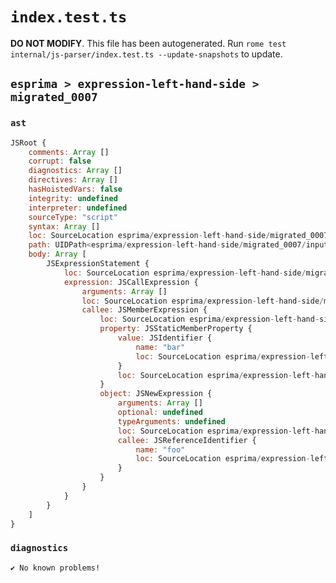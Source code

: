 # `index.test.ts`

**DO NOT MODIFY**. This file has been autogenerated. Run `rome test internal/js-parser/index.test.ts --update-snapshots` to update.

## `esprima > expression-left-hand-side > migrated_0007`

### `ast`

```javascript
JSRoot {
	comments: Array []
	corrupt: false
	diagnostics: Array []
	directives: Array []
	hasHoistedVars: false
	integrity: undefined
	interpreter: undefined
	sourceType: "script"
	syntax: Array []
	loc: SourceLocation esprima/expression-left-hand-side/migrated_0007/input.js 1:0-2:0
	path: UIDPath<esprima/expression-left-hand-side/migrated_0007/input.js>
	body: Array [
		JSExpressionStatement {
			loc: SourceLocation esprima/expression-left-hand-side/migrated_0007/input.js 1:0-1:16
			expression: JSCallExpression {
				arguments: Array []
				loc: SourceLocation esprima/expression-left-hand-side/migrated_0007/input.js 1:0-1:16
				callee: JSMemberExpression {
					loc: SourceLocation esprima/expression-left-hand-side/migrated_0007/input.js 1:0-1:14
					property: JSStaticMemberProperty {
						value: JSIdentifier {
							name: "bar"
							loc: SourceLocation esprima/expression-left-hand-side/migrated_0007/input.js 1:11-1:14 (bar)
						}
						loc: SourceLocation esprima/expression-left-hand-side/migrated_0007/input.js 1:11-1:14 (bar)
					}
					object: JSNewExpression {
						arguments: Array []
						optional: undefined
						typeArguments: undefined
						loc: SourceLocation esprima/expression-left-hand-side/migrated_0007/input.js 1:2-1:9
						callee: JSReferenceIdentifier {
							name: "foo"
							loc: SourceLocation esprima/expression-left-hand-side/migrated_0007/input.js 1:6-1:9 (foo)
						}
					}
				}
			}
		}
	]
}
```

### `diagnostics`

```
✔ No known problems!

```
